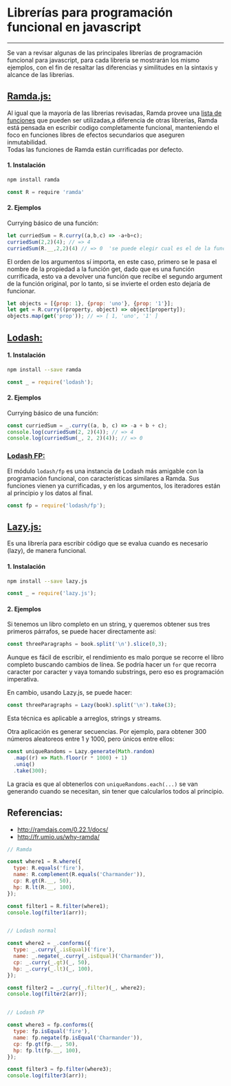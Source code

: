 # Librerías para programación funcional en javascript
---
Se van a revisar algunas de las principales librerías de programación funcional
para javascript, para cada libreria se mostrarán los mismo ejemplos, con el fin de resaltar las diferencias y similitudes en la sintaxis y alcance de las librerias.


## [Ramda.js: ](http://ramdajs.com/)
Al igual que la mayoría de las librerias revisadas, Ramda provee una [lista de funciones](http://ramdajs.com/0.22.1/docs/) que pueden ser utilizadas,a diferencia de otras librerías, Ramda está pensada en escribir codigo completamente funcional, manteniendo el foco en funciones libres de efectos secundarios que aseguren inmutabilidad.   
Todas las funciones de Ramda están currificadas por defecto.

#### 1. Instalación

```javascript
npm install ramda
```

```javascript
const R = require 'ramda'
```

#### 2. Ejemplos
Currying básico de una función:
```javascript
let curriedSum = R.curry((a,b,c) => -a+b+c);
curriedSum(2,2)(4); // => 4
curriedSum(R.__,2,2)(4) // => 0  'se puede elegir cual es el de la función original que recibe la función currificada'
```

El orden de los argumentos sí importa, en este caso, primero se le pasa el nombre de la propiedad a la función get, dado que es una función currificada, esto va a devolver una función que recibe el segundo argument de la función original, por lo tanto, si se invierte el orden esto dejaría de funcionar.
```javascript
let objects = [{prop: 1}, {prop: 'uno'}, {prop: '1'}];
let get = R.curry((property, object) => object[property]);
objects.map(get('prop')); // => [ 1, 'uno', '1' ]
```


## [Lodash:](https://lodash.com/)

#### 1. Instalación

```sh
npm install --save ramda
```

```javascript
const _ = require('lodash');
```

#### 2. Ejemplos
Currying básico de una función:
```javascript
const curriedSum = _.curry((a, b, c) => -a + b + c);
console.log(curriedSum(2, 2)(4)); // => 4
console.log(curriedSum(_, 2, 2)(4)); // => 0
```

### [Lodash FP:](https://github.com/lodash/lodash/wiki/FP-Guide)
El módulo `lodash/fp` es una instancia de Lodash más amigable con la programación funcional, con características similares a Ramda. Sus funciones vienen ya currificadas, y en los argumentos, los iteradores están al principio y los datos al final.

```javascript
const fp = require('lodash/fp');
```


## [Lazy.js:](http://danieltao.com/lazy.js/)

Es una librería para escribir código que se evalua cuando es necesario (lazy), de manera funcional.

#### 1. Instalación

```sh
npm install --save lazy.js
```

```javascript
const _ = require('lazy.js');
```

#### 2. Ejemplos

Si tenemos un libro completo en un string, y queremos obtener sus tres primeros párrafos, se puede hacer directamente así:
```javascript
const threeParagraphs = book.split('\n').slice(0,3);
```
Aunque es fácil de escribir, el rendimiento es malo porque se recorre el libro completo buscando cambios de línea. Se podría hacer un `for` que recorra caracter por caracter y vaya tomando substrings, pero eso es programación imperativa.

En cambio, usando Lazy.js, se puede hacer:
```javascript
const threeParagraphs = Lazy(book).split('\n').take(3);
```

Esta técnica es aplicable a arreglos, strings y streams.

Otra aplicación es generar secuencias. Por ejemplo, para obtener 300 números aleatoreos entre 1 y 1000, pero únicos entre ellos:

```javascript
const uniqueRandoms = Lazy.generate(Math.random)
  .map((r) => Math.floor(r * 1000) + 1)
  .uniq()
  .take(300);
```
La gracia es que al obtenerlos con `uniqueRandoms.each(...)` se van generando cuando se necesitan, sin tener que calcularlos todos al principio.


## Referencias:
* http://ramdajs.com/0.22.1/docs/
* http://fr.umio.us/why-ramda/





```javascript
// Ramda

const where1 = R.where({
  type: R.equals('fire'),
  name: R.complement(R.equals('Charmander')),
  cp: R.gt(R.__, 50),
  hp: R.lt(R.__, 100),
});

const filter1 = R.filter(where1);
console.log(filter1(arr));


// Lodash normal

const where2 = _.conforms({
  type: _.curry(_.isEqual)('fire'),
  name: _.negate(_.curry(_.isEqual)('Charmander')),
  cp: _.curry(_.gt)(_, 50),
  hp: _.curry(_.lt)(_, 100),
});

const filter2 = _.curry(_.filter)(_, where2);
console.log(filter2(arr));


// Lodash FP

const where3 = fp.conforms({
  type: fp.isEqual('fire'),
  name: fp.negate(fp.isEqual('Charmander')),
  cp: fp.gt(fp.__, 50),
  hp: fp.lt(fp.__, 100),
});

const filter3 = fp.filter(where3);
console.log(filter3(arr));
```

